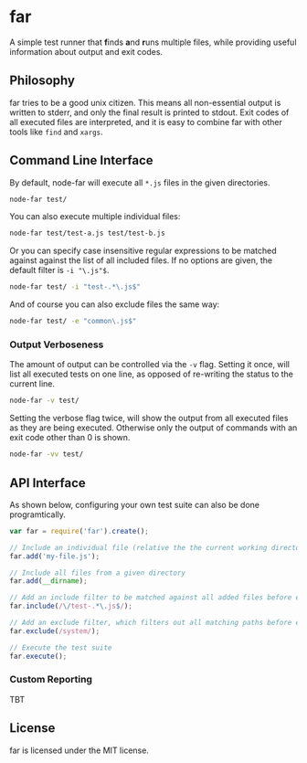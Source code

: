 # far

A simple test runner that **f**inds **a**nd **r**uns multiple files, while
providing useful information about output and exit codes.

## Philosophy

far tries to be a good unix citizen. This means all non-essential output is
written to stderr, and only the final result is printed to stdout. Exit codes
of all executed files are interpreted, and it is easy to combine far with other
tools like `find` and `xargs`.

## Command Line Interface

By default, node-far will execute all `*.js` files in the given directories.

``` bash
node-far test/
```

You can also execute multiple individual files:

``` bash
node-far test/test-a.js test/test-b.js
```

Or you can specify case insensitive regular expressions to be matched against
against the list of all included files. If no options are given, the default
filter is `-i "\.js"$`.

``` bash
node-far test/ -i "test-.*\.js$"
```
And of course you can also exclude files the same way:

``` bash
node-far test/ -e "common\.js$"
```

### Output Verboseness

The amount of output can be controlled via the `-v` flag. Setting it once, will
list all executed tests on one line, as opposed of re-writing the status to the
current line.

``` bash
node-far -v test/
```

Setting the verbose flag twice, will show the output from all executed files as
they are being executed. Otherwise only the output of commands with an exit code
other than 0 is shown.

``` bash
node-far -vv test/
```

## API Interface

As shown below, configuring your own test suite can also be done programtically.

``` javascript
var far = require('far').create();

// Include an individual file (relative the the current working directory)
far.add('my-file.js');

// Include all files from a given directory
far.add(__dirname);

// Add an include filter to be matched against all added files before execution
far.include(/\/test-.*\.js$/);

// Add an exclude filter, which filters out all matching paths before execution
far.exclude(/system/);

// Execute the test suite
far.execute();
```

### Custom Reporting

TBT

## License

far is licensed under the MIT license.

